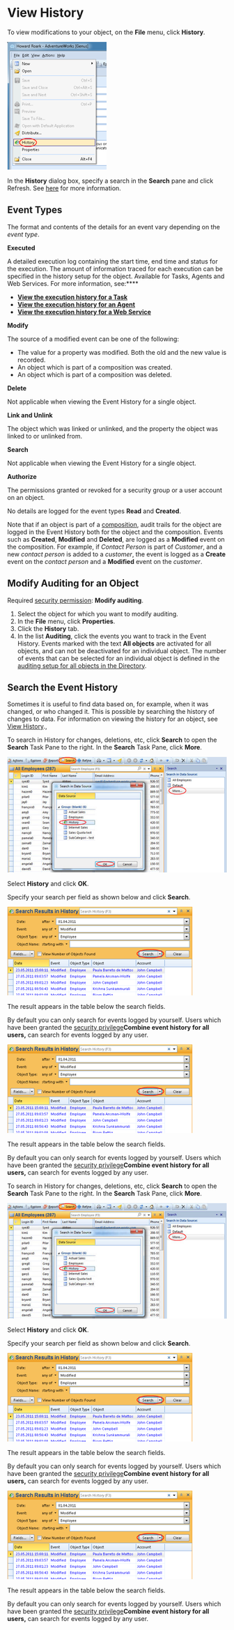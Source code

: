 # View History

To view modifications to your object, on the **File** menu, click **History**.

![IDAF1771AB64394955.IDB494125945D94C1B.png](media/IDAF1771AB64394955.IDB494125945D94C1B.png)

In the **History** dialog box, specify a search in the **Search** pane and click Refresh. See [here](../../working-in-tables/advanced/view-history.md "View History") for more information.


## Event Types

The format and contents of the details for an event vary depending on the _event type_.

**Executed**

A detailed execution log containing the start time, end time and status for the execution. The amount of information traced for each execution can be specified in the history setup for the object. Available for Tasks, Agents and Web Services. For more information, see:****

*   [**View the execution history for a Task**](../../../../developers/defining-an-app-model/logic/tasks.md)
*   [**View the execution history for an Agent**](../../../../developers/defining-an-app-model/logic/agents.md)
*   [**View the execution history for a Web Service**](../../../../developers/defining-an-app-model/services/web-services/view-the-execution-history-for-a-web-service.md)

**Modify**

The source of a modified event can be one of the following:

*   The value for a property was modified. Both the old and the new value is recorded.
*   An object which is part of a composition was created.
*   An object which is part of a composition was deleted.

**Delete**

Not applicable when viewing the Event History for a single object.

**Link and Unlink**

The object which was linked or unlinked, and the property the object was linked to or unlinked from.

**Search**

Not applicable when viewing the Event History for a single object.

**Authorize**

The permissions granted or revoked for a security group or a user account on an object.

No details are logged for the event types **Read** and **Created**.

Note that if an object is part of a [composition](../../../../developers/installation-and-configuration/composition.md "Composition"), audit trails for the object are logged in the Event History both for the object and the composition. Events such as **Created**, **Modified** and **Deleted**, are logged as a **Modified** event on the composition. For example, if _Contact Person_ is part of _Customer_, and a new _contact person_ is added to a _customer_, the event is logged as a **Create** event on the _contact person_ and a **Modified** event on the _customer_.



## Modify Auditing for an Object

Required [security permission](../../../../developers/defining-an-app-model/security/security-permissions.md "Security Permissions"): **Modify auditing**.

1.  Select the object for which you want to modify auditing.
2.  In the **File** menu, click **Properties**.
3.  Click the **History** tab.
4.  In the list **Auditing**, click the events you want to track in the Event History. Events marked with the text **All objects** are activated for all objects, and can not be deactivated for an individual object. The number of events that can be selected for an individual object is defined in the [auditing setup for all objects in the Directory](../../../../developers/defining-an-app-model/data/object-class/modify-an-object-or-identifier-domain/auditing.md "Auditing").



## Search the Event History

Sometimes it is useful to find data based on, for example, when it was changed, or who changed it. This is possible by searching the history of changes to data. For information on viewing the history for an object, see [View History](../../working-in-tables/advanced/view-history.md "View History").,

 To search in History for changes, deletions, etc, click **Search** to open the **Search** Task Pane to the right. In the **Search** Task Pane, click **More**.

![IDA6972CAE38F64423.jpg](media/IDA6972CAE38F64423.jpg)

Select **History** and click **OK**.

Specify your search per field as shown below and click **Search**.

 ![IDFED753EC048E440C.IDDEDB0B82B12F4791.png](media/IDFED753EC048E440C.IDDEDB0B82B12F4791.png)

The result appears in the table below the search fields.

By default you can only search for events logged by yourself. Users which have been granted the [security privilege](../../../../developers/defining-an-app-model/security/security-privileges.md "Security Privileges")**Combine event history for all users,** can search for events logged by any user.

![IDFED753EC048E440C.IDDEDB0B82B12F4791.png](media/4e5afa1ef32646e284ae7810258e257d.png)

The result appears in the table below the search fields.

By default you can only search for events logged by yourself. Users which have been granted the [security privilege](../../../../developers/defining-an-app-model/security/security-privileges.md "Security Privileges")**Combine event history for all users,** can search for events logged by any user.

To search in History for changes, deletions, etc, click **Search** to open the **Search** Task Pane to the right. In the **Search** Task Pane, click **More**.

![IDA976B7DA41714076.jpg](media/IDA976B7DA41714076.jpg)

Select **History** and click **OK**.

Specify your search per field as shown below and click **Search**.

 ![IDFED753EC048E440C.IDDEDB0B82B12F4791.png](media/6ef0904eaf2a4a55bb6943ca7621302e.png)

The result appears in the table below the search fields.

By default you can only search for events logged by yourself. Users which have been granted the [security privilege](../../../../developers/defining-an-app-model/security/security-privileges.md "Security Privileges")**Combine event history for all users,** can search for events logged by any user.

![IDFED753EC048E440C.IDDEDB0B82B12F4791.png](media/be6b98316e3c400eb82c2478cae9766f.png)

The result appears in the table below the search fields.

By default you can only search for events logged by yourself. Users which have been granted the [security privilege](../../../../developers/defining-an-app-model/security/security-privileges.md "Security Privileges")**Combine event history for all users,** can search for events logged by any user.